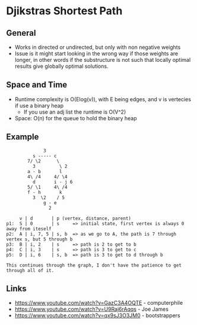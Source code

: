 # Djikstras Shortest Path

## General
* Works in directed or undirected, but only with non negative weights
* Issue is it might start looking in the wrong way if those weights are longer, in other words
  if the substructure is not such that locally optimal results give globally optimal solutions.

## Space and Time
* Runtime complexity is O(Elog(v)), with E being edges, and v is vertecies if use a binary heap
  * If you use an adj list the runtime is O(V^2)
* Space: O(n) for the queue to hold the binary heap

## Example
```
              3
          s ----- c
        7/ \2      \
          3         \ 2
        a - b       l
        4\ /4     4/ \4
          d       i - j 6
        5/ \1     4\ /4
        f - h       k
          3  \2    / 5
              g - e
                2

     v | d       | p (vertex, distance, parent)
p1:  S | 0       | s     => initial state, first vertex is always 0 away from iteself
p2:  A | i, 7, 5 | s, b  => as we go to A, the path is 7 through vertex s, but 5 through b
p3:  B | i, 2    | s     => path is 2 to get to b
p4:  C | i, 3    | s     => path is 3 to get to c
p5:  D | i, 6    | s, b  => path is 3 to get to d through b

This continues through the graph, I don't have the patience to get through all of it.
```

## Links
* https://www.youtube.com/watch?v=GazC3A4OQTE - computerphile
* https://www.youtube.com/watch?v=U9Raj6rAqqs - Joe James
* https://www.youtube.com/watch?v=qx9sJ3O3JM0 - bootstrappers